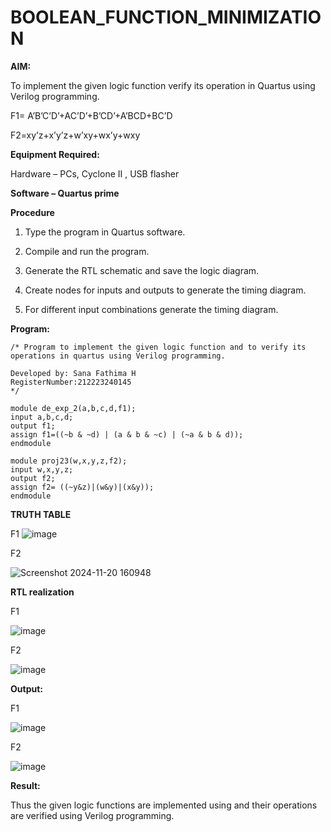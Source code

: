 # BOOLEAN_FUNCTION_MINIMIZATION

**AIM:**

To implement the given logic function verify its operation in Quartus using Verilog programming.

F1= A’B’C’D’+AC’D’+B’CD’+A’BCD+BC’D 

F2=xy’z+x’y’z+w’xy+wx’y+wxy

**Equipment Required:**

Hardware – PCs, Cyclone II , USB flasher

**Software – Quartus prime**

**Procedure**

1.	Type the program in Quartus software.

2.	Compile and run the program.

3.	Generate the RTL schematic and save the logic diagram.

4.	Create nodes for inputs and outputs to generate the timing diagram.

5.	For different input combinations generate the timing diagram.


**Program:**

```
/* Program to implement the given logic function and to verify its operations in quartus using Verilog programming. 

Developed by: Sana Fathima H
RegisterNumber:212223240145
*/
```
```
module de_exp_2(a,b,c,d,f1);
input a,b,c,d;
output f1;
assign f1=((~b & ~d) | (a & b & ~c) | (~a & b & d));
endmodule

```
```
module proj23(w,x,y,z,f2);
input w,x,y,z;
output f2;
assign f2= ((~y&z)|(w&y)|(x&y));
endmodule
```
**TRUTH TABLE**

F1
![image](https://github.com/user-attachments/assets/1557f0c2-fbb6-42e1-b1f1-dd1cc245dbde)


F2

![Screenshot 2024-11-20 160948](https://github.com/user-attachments/assets/d6788986-8f5e-4ffb-85de-18ee9df1fb0b)







**RTL realization**

F1

![image](https://github.com/user-attachments/assets/390dee0a-6285-4af9-94f3-aa0d18d09bd1)


F2

![image](https://github.com/user-attachments/assets/2b6ece49-d879-47e9-884c-3f7daf819025)



**Output:**

F1

![image](https://github.com/user-attachments/assets/08ba5e9e-087e-48dc-acbd-6861f4582a0c)


F2

![image](https://github.com/user-attachments/assets/ddfce599-fb32-4695-bd54-e4296250389f)








**Result:**

Thus the given logic functions are implemented using and their operations are verified using Verilog programming.

